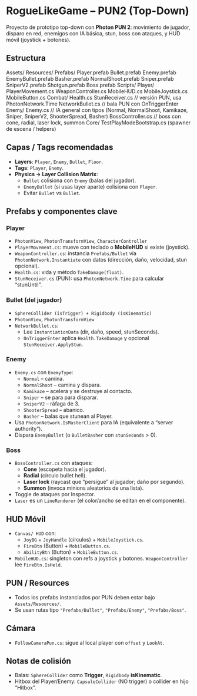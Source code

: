 # RogueLikeGame – PUN2 (Top-Down)

Proyecto de prototipo top-down con **Photon PUN 2**: movimiento de jugador, disparo en red, enemigos con IA básica, stun, boss con ataques, y HUD móvil (joystick + botones).

## Estructura

Assets/
Resources/
Prefabs/
Player.prefab
Bullet.prefab
Enemy.prefab
EnemyBullet.prefab
Basher.prefab
NormalShoot.prefab
Sniper.prefab
SniperV2.prefab
Shotgun.prefab
Boss.prefab
Scripts/
Player/
PlayerMovement.cs
WeaponController.cs
MobileHUD.cs
MobileJoystick.cs
MobileButton.cs
Combat/
Health.cs
StunReceiver.cs // versión PUN, usa PhotonNetwork.Time
NetworkBullet.cs // bala PUN con OnTriggerEnter
Enemy/
Enemy.cs // IA general con tipos (Normal, NormalShoot, Kamikaze, Sniper, SniperV2, ShooterSpread, Basher)
BossController.cs // boss con cone, radial, laser lock, summon
Core/
TestPlayModeBootstrap.cs (spawner de escena / helpers)



## Capas / Tags recomendadas
- **Layers**: `Player`, `Enemy`, `Bullet`, `Floor`.
- **Tags**: `Player`, `Enemy`.
- **Physics → Layer Collision Matrix**:
  - `Bullet` colisiona con `Enemy` (balas del jugador).
  - `EnemyBullet` (si usas layer aparte) colisiona con `Player`.
  - Evitar `Bullet` vs `Bullet`.

## Prefabs y componentes clave

### Player
- `PhotonView`, `PhotonTransformView`, `CharacterController`
- `PlayerMovement.cs`: mueve con teclado o **MobileHUD** si existe (joystick).
- `WeaponController.cs`: instancia `Prefabs/Bullet` vía `PhotonNetwork.Instantiate` con datos (dirección, daño, velocidad, stun opcional).
- `Health.cs`: vida y método `TakeDamage(float)`.
- `StunReceiver.cs` (PUN): usa `PhotonNetwork.Time` para calcular “stunUntil”.

### Bullet (del jugador)
- `SphereCollider (isTrigger) + Rigidbody (isKinematic)`
- `PhotonView`, `PhotonTransformView`
- `NetworkBullet.cs`:
  - Lee `InstantiationData` (dir, daño, speed, stunSeconds).
  - `OnTriggerEnter` aplica `Health.TakeDamage` y opcional `StunReceiver.ApplyStun`.

### Enemy
- `Enemy.cs` con `EnemyType`:
  - `Normal` – camina.
  - `NormalShoot` – camina y dispara.
  - `Kamikaze` – acelera y se destruye al contacto.
  - `Sniper` – se para para disparar.
  - `SniperV2` – ráfaga de 3.
  - `ShooterSpread` – abanico.
  - `Basher` – balas que stunean al Player.
- Usa `PhotonNetwork.IsMasterClient` para IA (equivalente a “server authority”).
- Dispara `EnemyBullet` (o `BulletBasher` con `stunSeconds` > 0).

### Boss
- `BossController.cs` con ataques:
  - **Cone** (escopeta hacia el jugador).
  - **Radial** (círculo bullet hell).
  - **Laser lock** (raycast que “persigue” al jugador; daño por segundo).
  - **Summon** (invoca minions aleatorios de una lista).
- Toggle de ataques por Inspector.
- `Laser` es un `LineRenderer` (el color/ancho se editan en el componente).

## HUD Móvil
- `Canvas/ HUD` con:
  - `JoyBG` + `JoyHandle` (círculos) + `MobileJoystick.cs`.
  - `FireBtn` (Button) + `MobileButton.cs`.
  - `AbilityBtn` (Button) + `MobileButton.cs`.
- `MobileHUD.cs`: singleton con refs a joystick y botones. `WeaponController` lee `FireBtn.IsHeld`.

## PUN / Resources
- Todos los prefabs instanciados por PUN deben estar bajo `Assets/Resources/`.
- Se usan rutas tipo `"Prefabs/Bullet"`, `"Prefabs/Enemy"`, `"Prefabs/Boss"`.

## Cámara
- `FollowCameraPun.cs`: sigue al local player con `offset` y `LookAt`.

## Notas de colisión
- Balas: `SphereCollider` como **Trigger**, `Rigidbody` **isKinematic**.
- Hitbox del Player/Enemy: `CapsuleCollider` (NO trigger) o collider en hijo “Hitbox”.

